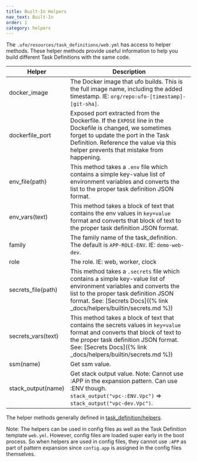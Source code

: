 ```yaml
---
title: Built-In Helpers
nav_text: Built-In
order: 1
category: helpers
---
```


The `.ufo/resources/task_definitions/web.yml` has access to helper methods. These helper methods provide useful information to help you build different Task Definitions with the same code.

Helper  | Description
------------- | -------------
docker_image | The Docker image that ufo builds. This is the full image name, including the added timestamp. IE: `org/repo:ufo-[timestamp]-[git-sha]`.
dockerfile\_port | Exposed port extracted from the Dockerfile. If the `EXPOSE` line in the Dockefile is changed, we sometimes forget to update the port in the Task Definition.  Reference the value via this helper prevents that mistake from happening.
env_file(path) | This method takes a `.env` file which contains a simple key-value list of environment variables and converts the list to the proper task definition JSON format.
env_vars(text) | This method takes a block of text that contains the env values in `key=value` format and converts that block of text to the proper task definition JSON format.
family | The family name of the task_definition. The default is `APP-ROLE-ENV`. IE: `demo-web-dev`.
role | The role. IE: web, worker, clock
secrets_file(path) | This method takes a `.secrets` file which contains a simple key-value list of environment variables and converts the list to the proper task definition JSON format. See: [Secrets Docs]({% link _docs/helpers/builtin/secrets.md %})
secrets_vars(text) | This method takes a block of text that contains the secrets values in `key=value` format and converts that block of text to the proper task definition JSON format. See: [Secrets Docs]({% link _docs/helpers/builtin/secrets.md %})
ssm(name) | Get ssm value.
stack_output(name) | Get stack output value. Note: Cannot use :APP in the expansion pattern. Can use :ENV though. `stack_output("vpc-:ENV.Vpc")` => `stack_output("vpc-dev.Vpc")`.

The helper methods generally defined in [task_definition/helpers](https://github.com/tongueroo/ufo/blob/master/lib/ufo/task_definition/helpers).

Note: The helpers can be used in config files as well as the Task Definition template `web.yml`. However, config files are loaded super early in the boot process. So when helpers are used in config files, they cannot use `:APP` as part of pattern expansion since `config.app` is assigned in the config files themselves.
